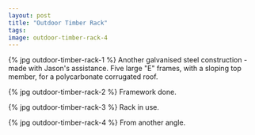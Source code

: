 ```yaml
---
layout: post
title: "Outdoor Timber Rack"
tags:
image: outdoor-timber-rack-4
---
```

{% jpg outdoor-timber-rack-1 %} Another galvanised steel construction - made with Jason's assistance. Five large "E" frames, with a sloping top member, for a polycarbonate corrugated roof.

{% jpg outdoor-timber-rack-2 %} Framework done.

{% jpg outdoor-timber-rack-3 %} Rack in use.

{% jpg outdoor-timber-rack-4 %} From another angle.

